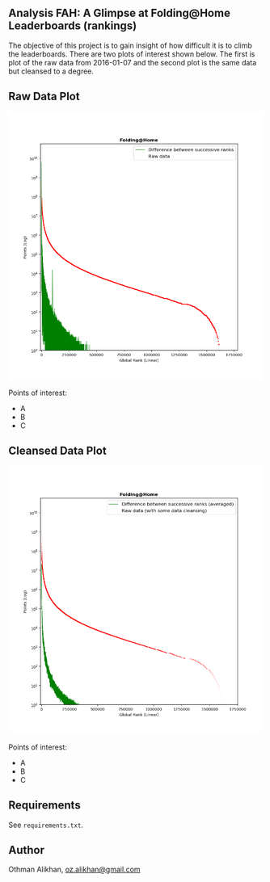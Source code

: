 Analysis FAH: A Glimpse at Folding@Home Leaderboards (rankings)
----------------------------------------------------------------
The objective of this project is to gain insight of how difficult
it is to climb the leaderboards. There are two plots of interest
shown below. The first is plot of the raw data from 2016-01-07 and
the second plot is the same data but cleansed to a degree.


Raw Data Plot
-------------
![](plot_raw_(07-01-2016).png)

Points of interest:
- A
- B
- C


Cleansed Data Plot
------------------
![](plot_cleansed_(07-01-2016).png)

Points of interest:
- A
- B
- C

Requirements
------------
See `requirements.txt`.

Author
-------
Othman Alikhan, oz.alikhan@gmail.com
